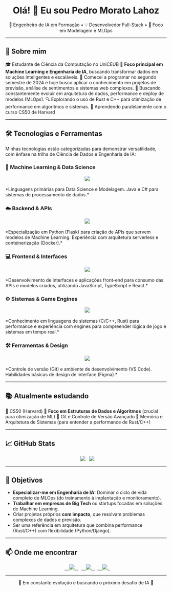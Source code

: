 <h1 align="center">Olá! 👋 Eu sou Pedro Morato Lahoz</h1>

<p align="center">
🧠 Engenheiro de IA em Formação • 💡 Desenvolvedor Full-Stack • 🎯 Foco em Modelagem e MLOps
</p>

---

## 🚀 Sobre mim
🎓 Estudante de Ciência da Computação no UniCEUB
🧠 **Foco principal em Machine Learning e Engenharia de IA**, buscando transformar dados em soluções inteligentes e escaláveis.
👾 Comecei a programar no segundo semestre de 2024 e hoje busco aplicar o conhecimento em projetos de previsão, análise de sentimentos e sistemas web complexos.
🎯 Buscando constantemente evoluir em arquitetura de dados, performance e deploy de modelos (MLOps).
🔍 Explorando o uso de Rust e C++ para otimização de performance em algoritmos e sistemas.
📌 Aprendendo paralelamente com o curso CS50 de Harvard

---

## 🛠️ Tecnologias e Ferramentas

Minhas tecnologias estão categorizadas para demonstrar versatilidade, com ênfase na trilha de Ciência de Dados e Engenharia de IA:

### 🧠 Machine Learning & Data Science
<p align="center">
  <img src="https://skillicons.dev/icons?i=python,r,cs,java" />
</p>
*Linguagens primárias para Data Science e Modelagem. Java e C# para sistemas de processamento de dados.*

### ☁️ Backend & APIs
<p align="center">
  <img src="https://skillicons.dev/icons?i=flask,django,ruby,docker,firebase,supabase,java" />
</p>
*Especialização em Python (Flask) para criação de APIs que servem modelos de Machine Learning. Experiência com arquitetura serverless e conteinerização (Docker).*

### 💻 Frontend & Interfaces
<p align="center">
  <img src="https://skillicons.dev/icons?i=js,ts,react,html,css,bootstrap,vite,electron,flutter" />
</p>
*Desenvolvimento de interfaces e aplicações front-end para consumo das APIs e modelos criados, utilizando JavaScript, TypeScript e React.*

### ⚙️ Sistemas & Game Engines
<p align="center">
  <img src="https://skillicons.dev/icons?i=c,cpp,rust,lua,unity,unreal,godot,robloxstudio" />
</p>
*Conhecimento em linguagens de sistemas (C/C++, Rust) para performance e experiência com engines para compreender lógica de jogo e sistemas em tempo real.*

### 🛠️ Ferramentas & Design
<p align="center">
  <img src="https://skillicons.dev/icons?i=git,vscode,figma" />
</p>
*Controle de versão (Git) e ambiente de desenvolvimento (VS Code). Habilidades básicas de design de interface (Figma).*

---

## 📚 Atualmente estudando

📘 CS50 (Harvard)
🧠 **Foco em Estruturas de Dados e Algoritmos** (crucial para otimização de ML)
🔄 Git e Controle de Versão Avançado
🧪 Memória e Arquitetura de Sistemas (para entender a performance de Rust/C++)

---

## 📈 GitHub Stats

<p align="center">
  <img src="https://github-readme-stats.vercel.app/api?username=PedroM2626&show_icons=true&theme=tokyonight&count_private=true" />
  <img src="https://github-readme-stats.vercel.app/api/top-langs/?username=PedroM2626&layout=compact&theme=tokyonight" />
</p>

---

## 🎯 Objetivos

- **Especializar-me em Engenharia de IA:** Dominar o ciclo de vida completo de MLOps (do treinamento à implantação e monitoramento).
- **Trabalhar em empresas de Big Tech** ou startups focadas em soluções de Machine Learning.
- Criar projetos próprios **com impacto**, que resolvam problemas complexos de dados e previsão.
- Ser uma referência em arquitetura que combina performance (Rust/C++) com flexibilidade (Python/Django).

---

## 📫 Onde me encontrar

<p align="center">
  <a href="https://www.linkedin.com/in/pedro-morato-lahoz-7996b1314">
    <img src="https://img.shields.io/badge/LinkedIn-0077B5?style=for-the-badge&logo=linkedin&logoColor=white"/>
  </a>
  <a href="mailto:pedromoratolahoz@gmail.com">
    <img src="https://img.shields.io/badge/Email-D14836?style=for-the-badge&logo=gmail&logoColor=white"/>
  </a>
  <a href="https://discord.com/users/pedrom2626">
    <img src="https://img.shields.io/badge/Discord-5865F2?style=for-the-badge&logo=discord&logoColor=white"/>
  </a>
</p>

---

<p align="center">🚧 Em constante evolução e buscando o próximo desafio de IA 🚀</p>
